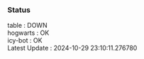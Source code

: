 ### Status


table : DOWN  
hogwarts : OK  
icy-bot : OK  
Latest Update : 2024-10-29 23:10:11.276780
